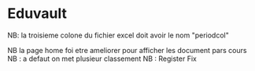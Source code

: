 # Eduvault
 
<!-- idrissou14 -->
NB: la troisieme colone du fichier excel doit avoir le nom "periodcol" 

[//]: # (David)
NB la page home foi etre ameliorer pour afficher les document 
pars cours 
NB : a defaut on met plusieur classement
NB : Register Fix
